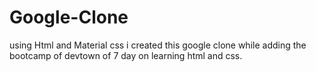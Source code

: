 # Google-Clone
using Html and Material css i created this google clone while adding the bootcamp of devtown of 7 day on learning html and css.
